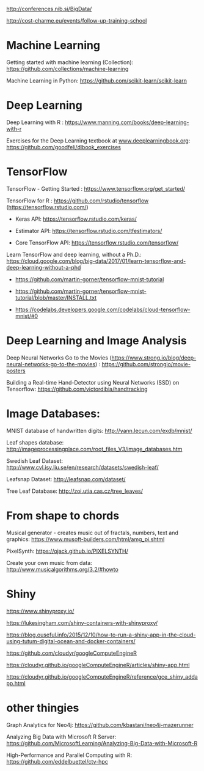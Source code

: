 http://conferences.nib.si/BigData/


http://cost-charme.eu/events/follow-up-training-school


# Machine Learning

Getting started with machine learning (Collection): https://github.com/collections/machine-learning

Machine Learning in Python: https://github.com/scikit-learn/scikit-learn


# Deep Learning

Deep Learning with R : https://www.manning.com/books/deep-learning-with-r

Exercises for the Deep Learning textbook at www.deeplearningbook.org: https://github.com/goodfeli/dlbook_exercises


# TensorFlow

TensorFlow - Getting Started : https://www.tensorflow.org/get_started/

TensorFlow for R : https://github.com/rstudio/tensorflow (https://tensorflow.rstudio.com/)

- Keras API: https://tensorflow.rstudio.com/keras/

- Estimator API: https://tensorflow.rstudio.com/tfestimators/

- Core TensorFlow API: https://tensorflow.rstudio.com/tensorflow/

Learn TensorFlow and deep learning, without a Ph.D.: https://cloud.google.com/blog/big-data/2017/01/learn-tensorflow-and-deep-learning-without-a-phd

- https://github.com/martin-gorner/tensorflow-mnist-tutorial

- https://github.com/martin-gorner/tensorflow-mnist-tutorial/blob/master/INSTALL.txt

- https://codelabs.developers.google.com/codelabs/cloud-tensorflow-mnist/#0


# Deep Learning and Image Analysis

Deep Neural Networks Go to the Movies (https://www.strong.io/blog/deep-neural-networks-go-to-the-movies) : https://github.com/strongio/movie-posters

Building a Real-time Hand-Detector using Neural Networks (SSD) on Tensorflow: https://github.com/victordibia/handtracking


# Image Databases: 

MNIST database of handwritten digits: http://yann.lecun.com/exdb/mnist/

Leaf shapes database: http://imageprocessingplace.com/root_files_V3/image_databases.htm

Swedish Leaf Dataset: http://www.cvl.isy.liu.se/en/research/datasets/swedish-leaf/

Leafsnap Dataset: http://leafsnap.com/dataset/

Tree Leaf Database: http://zoi.utia.cas.cz/tree_leaves/


# From shape to chords

Musical generator - creates music out of fractals, numbers, text and graphics: https://www.musoft-builders.com/html/amg_pi.shtml

PixelSynth: https://ojack.github.io/PIXELSYNTH/

Create your own music from data: http://www.musicalgorithms.org/3.2/#howto


# Shiny

https://www.shinyproxy.io/

https://lukesingham.com/shiny-containers-with-shinyproxy/

https://blog.ouseful.info/2015/12/10/how-to-run-a-shiny-app-in-the-cloud-using-tutum-digital-ocean-and-docker-containers/

https://github.com/cloudyr/googleComputeEngineR

https://cloudyr.github.io/googleComputeEngineR/articles/shiny-app.html

https://cloudyr.github.io/googleComputeEngineR/reference/gce_shiny_addapp.html


# other thingies

Graph Analytics for Neo4j: https://github.com/kbastani/neo4j-mazerunner

Analyzing Big Data with Microsoft R Server: https://github.com/MicrosoftLearning/Analyzing-Big-Data-with-Microsoft-R

High-Performance and Parallel Computing with R: https://github.com/eddelbuettel/ctv-hpc

